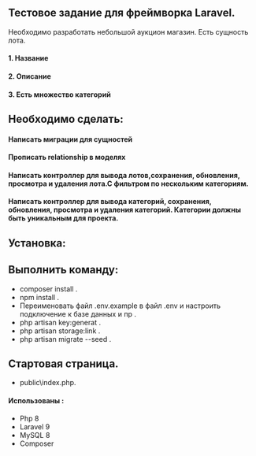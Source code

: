 ##  Тестовое задание для фреймворка Laravel.
Необходимо разработать небольшой аукцион магазин.
Есть сущность лота.
####  1. Название
####  2. Описание
####  3. Есть множество категорий
##     Необходимо сделать:
####   Написать миграции для сущностей
####   Прописать relationship в моделях
####   Написать контроллер для вывода лотов,сохранения, обновления, просмотра и удаления лота.С фильтром по нескольким категориям.
####   Написать контроллер для вывода категорий, сохранения, обновления, просмотра и удаления категорий. Категории должны быть уникальным для проекта.


## Установка:
## Выполнить команду:
- composer install .
- npm install .
- Переименовать файл .env.example в файл .env и настроить подключение к базе данных и пр .
- php artisan key:generat .
- php artisan storage:link .
- php artisan migrate --seed .

## Стартовая страница.
- public\index.php.

#### Использованы :
- Php 8
- Laravel 9
- MySQL 8
- Composer
